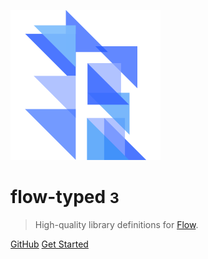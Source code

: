 <!-- _coverpage.md -->

![logo](_media/flow.svg)

# flow-typed <small>3</small>

> High-quality library definitions for [Flow](http://flow.org).

[GitHub](https://github.com/flow-typed/flow-typed/)
[Get Started](#flow-typed)
